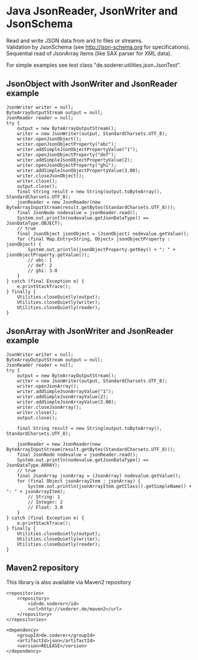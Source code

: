 # Java JsonReader, JsonWriter and JsonSchema

Read and write JSON data from and to files or streams.  
Validation by JsonSchema (see http://json-schema.org for specifications).  
Sequential read of JsonArray items (like SAX parser for XML data).  

For simple examples see test class "de.soderer.utilities.json.JsonTest".  

## JsonObject with JsonWriter and JsonReader example
```
JsonWriter writer = null;
ByteArrayOutputStream output = null;
JsonReader reader = null;
try {
	output = new ByteArrayOutputStream();
	writer = new JsonWriter(output, StandardCharsets.UTF_8);
	writer.openJsonObject();
	writer.openJsonObjectProperty("abc");
	writer.addSimpleJsonObjectPropertyValue("1");
	writer.openJsonObjectProperty("def");
	writer.addSimpleJsonObjectPropertyValue(2);
	writer.openJsonObjectProperty("ghi");
	writer.addSimpleJsonObjectPropertyValue(3.00);
	writer.closeJsonObject();
	writer.close();
	output.close();
	final String result = new String(output.toByteArray(), StandardCharsets.UTF_8);
	jsonReader = new JsonReader(new ByteArrayInputStream(result.getBytes(StandardCharsets.UTF_8)));
	final JsonNode nodevalue = jsonReader.read();
	System.out.println(nodevalue.getJsonDataType() == JsonDataType.OBJECT);
	// true
	final JsonObject jsonObject = (JsonObject) nodevalue.getValue();
	for (final Map.Entry<String, Object> jsonObjectProperty : jsonObject) {
		System.out.println(jsonObjectProperty.getKey() + ": " + jsonObjectProperty.getValue());
		// abc: 1
		// def: 2
		// ghi: 3.0
	}
} catch (final Exception e) {
	e.printStackTrace();
} finally {
	Utilities.closeQuietly(output);
	Utilities.closeQuietly(writer);
	Utilities.closeQuietly(reader);
}
```

## JsonArray with JsonWriter and JsonReader example
```
JsonWriter writer = null;
ByteArrayOutputStream output = null;
JsonReader reader = null;
try {
	output = new ByteArrayOutputStream();
	writer = new JsonWriter(output, StandardCharsets.UTF_8);
	writer.openJsonArray();
	writer.addSimpleJsonArrayValue("1");
	writer.addSimpleJsonArrayValue(2);
	writer.addSimpleJsonArrayValue(3.00);
	writer.closeJsonArray();
	writer.close();
	output.close();

	final String result = new String(output.toByteArray(), StandardCharsets.UTF_8);

	jsonReader = new JsonReader(new ByteArrayInputStream(result.getBytes(StandardCharsets.UTF_8)));
	final JsonNode nodevalue = jsonReader.read();
	System.out.println(nodevalue.getJsonDataType() == JsonDataType.ARRAY);
	// true
	final JsonArray jsonArray = (JsonArray) nodevalue.getValue();
	for (final Object jsonArrayItem : jsonArray) {
		System.out.println(jsonArrayItem.getClass().getSimpleName() + ": " + jsonArrayItem);
		// String: 1
		// Integer: 2
		// Float: 3.0
	}
} catch (final Exception e) {
	e.printStackTrace();
} finally {
	Utilities.closeQuietly(output);
	Utilities.closeQuietly(writer);
	Utilities.closeQuietly(reader);
}
```
  
## Maven2 repository
This library is also available via Maven2 repository
 
	<repositories>
		<repository>
			<id>de.soderer</id>
			<url>http://soderer.de/maven2</url>
		</repository>
	</repositories>

	<dependency>
		<groupId>de.soderer</groupId>
		<artifactId>json</artifactId>
		<version>RELEASE</version>
	</dependency>
